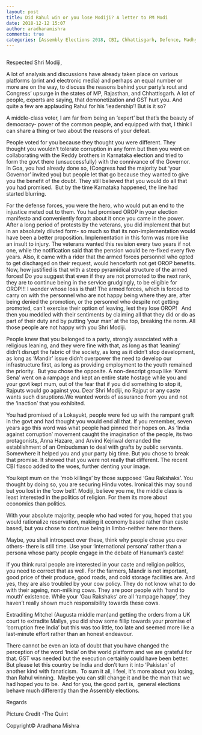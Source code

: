 ```yaml
---
layout: post
title: Did Rahul win or you lose Modiji? A letter to PM Modi
date: 2018-12-12 15:07
author: aradhanamishra
comments: true
categories: [Assembly Elections 2018, CBI, Chhattisgarh, Defence, Madhya Pradesh, Narendra Modi, OROP, Politics, Rahul Gandhi, Rajasthan, votes]
---
```

<!-- wp:image {"id":717} -->
<figure class="wp-block-image"><img src="http://www.aradhanamishra.com/wp-content/uploads/2018/12/thequint_2017-12_7014199a-75b2-45a6-a313-95e7671ef125_RAHUL-MODI.jpg" alt="" class="wp-image-717"/></figure>
<!-- /wp:image -->

<!-- wp:paragraph -->
<p>Respected Shri Modiji,</p>
<!-- /wp:paragraph -->

<!-- wp:paragraph -->
<p>A lot of analysis and discussions have already taken place on various platforms (print and electronic media) and perhaps an equal number or more are on the way, to discuss the reasons behind your party’s rout and Congress’ upsurge in the states of MP, Rajasthan, and Chhattisgarh. A lot of people, experts are saying, that demonetization and GST hurt you. And quite a few are applauding Rahul for his ‘leadership’! But is it so?</p>
<!-- /wp:paragraph -->

<!-- wp:paragraph -->
<p>A middle-class voter, I am far from being an ‘expert’ but that’s the beauty of democracy- <g class="gr_ gr_9 gr-alert gr_gramm gr_inline_cards gr_run_anim Grammar only-ins doubleReplace replaceWithoutSep" id="9" data-gr-id="9">power</g> of the common people, and equipped with that, I think I can share a thing or two about the reasons of your defeat.</p>
<!-- /wp:paragraph -->

<!-- wp:paragraph -->
<p>People voted for you because they thought you were different. They thought you wouldn’t tolerate corruption in any form but then you went on collaborating with the Reddy brothers in Karnataka election and tried to form the govt there (unsuccessfully) with the connivance of the Governor. In Goa, you had already done so, (Congress had the majority but ‘your Governor’ invited you) but people let that go because they wanted to give you the benefit of the doubt. They still believed that you would do all that you had promised. &nbsp;But by the time Karnataka happened, the line had started blurring.</p>
<!-- /wp:paragraph -->

<!-- wp:paragraph -->
<p>For the defense forces, you were the hero, who would put an end to the injustice meted out to them. You had promised OROP in your election manifesto and conveniently forgot about it once you came in the power.  After a long period of protests by the veterans, you did implement that but in an absolutely diluted form- so much so that its non-implementation would have been a better proposition. Implementation in this form was more like an insult to injury. The veterans wanted this revision every two years if not one, while the notification said that the pension would be re-fixed every five years. Also, it came with a rider that the armed forces personnel who opted to get discharged on their request, would henceforth not get OROP benefits. Now, how justified is that with a steep pyramidical structure of the armed forces! Do you suggest that even if they are not promoted to the next rank, they are to continue being in the service grudgingly, to be eligible for OROP!!! I wonder whose loss is that! The armed forces, which is forced to carry on with the personnel who are not happy being where they are, after being denied the promotion, or the personnel who despite not getting promoted, can’t exercise their option of leaving, lest they lose OROP!   And then you meddled with their sentiments by claiming all that they did or do as part of their duty and by putting ‘your man’ at the top, breaking the norm. All those people are not happy with you Shri Modiji.</p>
<!-- /wp:paragraph -->

<!-- wp:paragraph -->
<p>People knew that you belonged to a party, strongly associated with a religious leaning, and they were fine with that, as long as that ‘leaning’ didn’t disrupt the fabric of the society, as long as it didn’t stop development, as long as ‘Mandir’ issue didn’t overpower the need to develop our infrastructure first, as long as providing employment to the youth remained the priority. &nbsp;But you chose the opposite. A non-descript group like ‘Karni Sena’ went on a rampage and kept an entire state hostage while you and your govt kept mum, out of the fear that if you did something to stop it, Rajputs would go against you. Dear Shri Modiji, no Rajput or any caste wants such disruptions<g class="gr_ gr_49 gr-alert gr_gramm gr_inline_cards gr_run_anim Style replaceWithoutSep" id="49" data-gr-id="49">.We</g> wanted words of assurance from you and not the ‘inaction’ that you exhibited.</p>
<!-- /wp:paragraph -->

<!-- wp:paragraph -->
<p>You had promised of a <g class="gr_ gr_8 gr-alert gr_spell gr_inline_cards gr_run_anim ContextualSpelling ins-del multiReplace" id="8" data-gr-id="8">Lokayukt</g>, people were fed up with the rampant graft in the govt and had thought you would end all that. If you remember, seven years ago this word was what people had pinned their hopes on. As ‘India against corruption’ movement caught the imagination of the people, its two protagonists, Anna Hazare, and Arvind Kejriwal demanded the establishment of an Ombudsman to deal with grafts by public servants. Somewhere it helped you and your party big time. But you chose to break that promise. It showed that you were not really that different. The recent CBI fiasco added to the woes,   further denting your image.</p>
<!-- /wp:paragraph -->

<!-- wp:paragraph -->
<p>You kept mum on the ‘mob killings’ by those supposed ‘Gau Rakshaks’. You thought by doing so, you are securing Hindu votes. Ironical this may sound but you lost in the ‘cow belt’. Modiji, believe you me, the middle class is least interested in the politics of religion. For them its more about economics than politics. &nbsp;</p>
<!-- /wp:paragraph -->

<!-- wp:paragraph -->
<p>With your absolute majority, people who had voted for you, hoped that you would rationalize reservation, making it economy based rather than caste based, but you chose to continue being in limbo-neither here nor there. </p>
<!-- /wp:paragraph -->

<!-- wp:paragraph -->
<p>Maybe, you shall introspect over these, think why people chose you over others- there is still time. Use your ‘international persona’ rather than a persona whose party people engage in the debate of Hanuman’s caste!</p>
<!-- /wp:paragraph -->

<!-- wp:paragraph -->
<p>If you think rural people are interested in your caste and religion politics, you need to correct that as well. For the farmers, Mandir is not important, good price of their produce, good roads, and cold storage facilities are. And yes, they are also troubled by your cow policy. They do not know what to do with their <g class="gr_ gr_73 gr-alert gr_spell gr_inline_cards gr_run_anim ContextualSpelling multiReplace" id="73" data-gr-id="73">ageing</g>, non-milking cows. They are poor people with ‘hand to mouth’ existence. While your ‘Gau Rakshaks’ are all ‘rampage happy’, they haven’t really shown much responsibility towards these cows.</p>
<!-- /wp:paragraph -->

<!-- wp:paragraph -->
<p>Extraditing Mitchel (Augusta middle man)and getting the orders from a UK court to extradite Mallya, you did show some fillip towards your promise of ‘corruption free India’ but this was too little, too late and seemed more like a last-minute effort rather than an honest endeavour. </p>
<!-- /wp:paragraph -->

<!-- wp:paragraph -->
<p>There cannot be even an iota of doubt that you have changed the perception of the word ‘India’ on the world platform and we are grateful for that. GST was needed but the execution certainly could have been better. But please let this country be India and don’t turn it into ‘Pakistan’ of another kind with fanaticism.  To sum it all, I feel, it's more about you losing, than Rahul winning.  Maybe you can still change it and be the man that we had hoped you to be.  And for you, the good part is,  general elections behave much differently than the Assembly elections. </p>
<!-- /wp:paragraph -->

<!-- wp:paragraph -->
<p>Regards</p>
<!-- /wp:paragraph -->

<!-- wp:paragraph -->
<p>Picture Credit -The Quint</p>
<!-- /wp:paragraph -->

<!-- wp:paragraph -->
<p>Copyright© Aradhana Mishra</p>
<!-- /wp:paragraph -->
